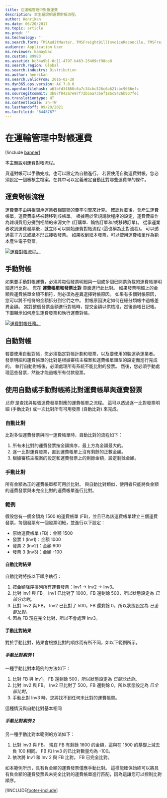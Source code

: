 ```yaml
---
title: 在運輸管理中對帳運費
description: 本主題說明運費對帳流程。
author: Henrikan
ms.date: 06/20/2017
ms.topic: article
ms.prod: ''
ms.technology: ''
ms.search.form: TMSAuditMaster, TMSFreightBillInvoiceReconcile, TMSFreightBillSummary, TMSFreightBillType, TMSFreightMatchReason, TMSFBDetailReconcile, TMSInvoiceTable,TMSInvoiceLineReconcile,TMSReconcileInvoice, TMSFreightBillDetail, TMSFreightBillTypeAssignment, TMSRejectInvoiceLine, TMSMiscellaneousCharge
audience: Application User
ms.reviewer: kamaybac
ms.custom: 89983
ms.assetid: bc34a9b1-0c11-4797-b463-25409cf98ca8
ms.search.region: Global
ms.search.industry: Distribution
ms.author: henrikan
ms.search.validFrom: 2016-02-28
ms.dyn365.ops.version: AX 7.0.0
ms.openlocfilehash: a63bfd34860c6a7c34cbc526c6a621cbc9666efc
ms.sourcegitcommit: 3b87f042a7e97f72b5aa73bef186c5426b937fec
ms.translationtype: HT
ms.contentlocale: zh-TW
ms.lasthandoff: 09/29/2021
ms.locfileid: "8448767"
---
```

# <a name="reconcile-freight-in-transportation-management"></a>在運輸管理中對帳運費

[!include [banner](../includes/banner.md)]

本主題說明運費對帳流程。

貨運對帳可以手動完成，也可以設定為自動進行。 若要使用自動運費對帳，您必須設定一個審核主檔案，在其中可以定義確定自動比對哪些運費單的條件。

## <a name="the-freight-reconciliation-process"></a>運費對帳流程

運費費率由與相關承運業者相關聯的費率引擎來計算。 確認負載後，會產生運費帳單，運費費率將被轉移到該帳單。 根據用於常規請款程序的設定，運費費率作為雜項費用分攤到相關的來源文件 (訂購單、銷售訂單和/或移轉訂單)。 從承運業者收到運費發票後，就立即可以開始運費對帳流程 (這也稱為比對流程)。 可以透過電子方式或紙本形式接收發票。 如果收到紙本發票，可以使用運費帳單作為範本產生電子發票。

[![運費對帳流程。](./media/freight-reconcilation-process.jpg)](./media/freight-reconcilation-process.jpg)

## <a name="manual-reconciliation"></a>手動對帳

如果要手動對帳運費，必須將每個發票明細與一個或多個已開票負載的運費帳單明細進行比對。 您在 **運費帳單和發票比對** 頁面進行此比對。 如果發票明細上的金額與運費帳單金額不相符，則必須為差異選擇對帳原因。 如果有多個對帳原因，您可以將不相符的金額拆分到它們之中。 對帳原因決定如何在總分類帳中過帳差異金額。 當對整個發票金額進行對帳時，提交金額以供核准，然後過帳日記帳。 下圖顯示如何產生運費發票和執行運費對帳。

[![運費對帳任務。](./media/processflowforfreightreconciliation.jpg)](./media/processflowforfreightreconciliation.jpg)

## <a name="automatic-reconciliation"></a>自動對帳

若要使用自動對帳，您必須指定對帳計劃和發票，以及要使用的裝運承運業者。 發票明細和運費帳單的比對是根據審核主檔案和運費帳單類型的設定而進行完成的。 執行自動對帳後，必須處理所有系統不能比對的發票。 然後，您必須手動處理這些發票，然後才能過帳所有付款發票。

## <a name="match-freight-bills-with-freight-invoices-using-automatic-or-manual-reconciliation"></a>使用自動或手動對帳將比對運費帳單與運費發票

*比對* 是查找與每張運費發票對應的運費帳單之流程。 這可以透過逐一比對發票明細 (手動比對) 或一次比對所有可用發票 (自動比對) 來完成。

### <a name="auto-matching"></a>自動比對

比對多個運費發票與同一運費帳單時，自動比對的流程如下：

1. 所有未比對的運費發票按金額排序，最上方為金額最大的。
1. 逐一比對運費發票，直到運費帳單上沒有剩餘的正數金額。
1. 根據審核主檔案的設定和運費發票上的剩餘金額，設定剩餘金額。

### <a name="manual-matching"></a>手動比對

所有金額為正的運費帳單都可用於比對。 與自動比對類似，使用者只能將負金額的運費發票與未完全比對的運費帳單進行比對。

### <a name="example"></a>範例

假設您有一個金額為 1500 的運費帳單 (FB)，並且已為該運費帳單建立三個運費發票，每個發票有一個發票明細，並進行以下設定：

- 原始運費帳單 (FB)：金額 1500
- 發票 1 (Inv1)：金額 1000
- 發票 2 (Inv2)：金額 600
- 發票 3 (Inv3)：金額 -100

#### <a name="automatic-matching-result"></a>自動比對結果

自動比對將按以下順序執行：

1. 按金額降序排列所有運費發票：Inv1 -> Inv2 -> Inv3。
1. 比對 Inv1 與 FB。 Inv1 已比對了 1000，FB 還剩餘 500，所以狀態設定為 *已部分比對*。
1. 比對 Inv2 與 FB。 Inv2 已比對了 500，FB 還剩餘 0，所以狀態設定為 *已全部比對*。
1. 因為 FB 現在完全比對，所以不會處理 Inv3。

#### <a name="manual-matching-result"></a>手動比對結果

對於手動比對，結果會根據比對的順序而有所不同，如以下範例所示。

##### <a name="manual-matching-case-1"></a>手動比對案例 1

一種手動比對本範例的方法如下：

1. 比對 FB 與 Inv1。 FB 還剩餘 500，所以狀態設定為 *已部分比對*。
1. 比對 Inv2 與 FB。 Inv2 已比對了 500，FB 還剩餘 0，所以狀態設定為 *已全部比對*。
1. 手動比對 Inv3 時，您將找不到任何未比對的運費帳單。

這種情況與自動比對基本相同

##### <a name="manual-matching-case-2"></a>手動比對案例 2

另一種手動比對本範例的方法如下：

1. 比對 Inv3 與 FB。 現在 FB 有剩餘 1600 的金額，這與在 1500 的基礎上減去負 100 相同。 FB 和 Inv3 的已比對數量均為 -100。
1. 依次將 Inv1 和 Inv 2 與 FB 比對。 FB 已完全比對。

如本範例所示，具有負金額的運費發票僅應手動比對。 這樣能確保始終可以將具有負金額的運費發票與未完全比對的運費帳單進行匹配，因為這讓您可以控制比對順序。


[!INCLUDE[footer-include](../../includes/footer-banner.md)]